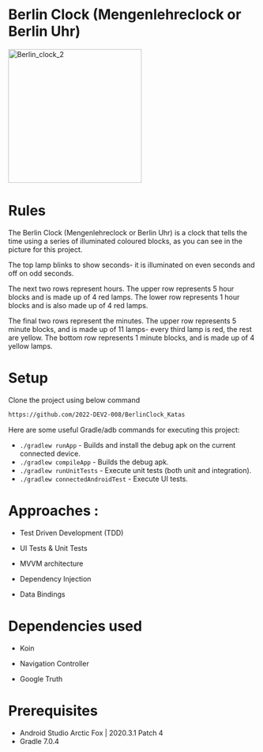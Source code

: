 # Berlin Clock (Mengenlehreclock or Berlin Uhr)



<img width="270" alt="Berlin_clock_2" src="https://user-images.githubusercontent.com/112353324/187903784-dc0ee1bf-62aa-44cf-ac8c-f35467d91aea.png">

# Rules
The Berlin Clock (Mengenlehreclock or Berlin Uhr) is a clock that tells the time using a series of illuminated coloured blocks, as you can see in the picture for this project.

The top lamp blinks to show seconds- it is illuminated on even seconds and off on odd seconds.

The next two rows represent hours. The upper row represents 5 hour blocks and is made up of 4 red lamps. The lower row represents 1 hour blocks and is also made up of 4 red lamps.

The final two rows represent the minutes. The upper row represents 5 minute blocks, and is made up of 11 lamps- every third lamp is red, the rest are yellow. The bottom row represents 1 minute blocks, and is made up of 4 yellow lamps.

# Setup

Clone the project using below command

```bash
https://github.com/2022-DEV2-008/BerlinClock_Katas
```

Here are some useful Gradle/adb commands for executing this project:

 * `./gradlew runApp` - Builds and install the debug apk on the current connected device.
 * `./gradlew compileApp` - Builds the debug apk.
 * `./gradlew runUnitTests` - Execute unit tests (both unit and integration).
 * `./gradlew connectedAndroidTest` - Execute UI tests.

# Approaches :

- Test Driven Development (TDD)

- UI Tests & Unit Tests

- MVVM architecture

- Dependency Injection

- Data Bindings

# Dependencies used
 
 - Koin
 
 - Navigation Controller
 
 - Google Truth

# Prerequisites
- Android Studio Arctic Fox | 2020.3.1 Patch 4
- Gradle 7.0.4
